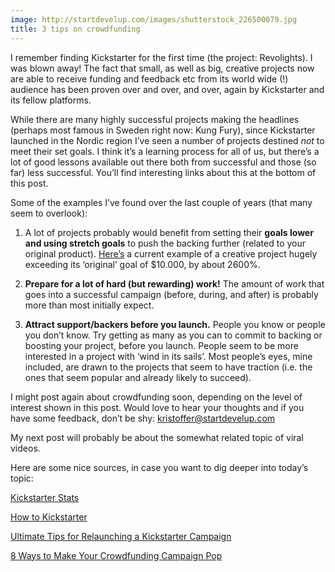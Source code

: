 ```yaml
---
image: http://startdevelup.com/images/shutterstock_226500079.jpg
title: 3 tips on crowdfunding
---
```


I remember finding Kickstarter for the first time (the project: Revolights). I was blown away! The fact that small, as well as big, creative projects now are able to receive funding and feedback etc from its world wide (!) audience has been proven over and over, and over, again by Kickstarter and its fellow platforms.

While there are many highly successful projects making the headlines (perhaps most famous in Sweden right now: Kung Fury), since Kickstarter launched in the Nordic region I’ve seen a number of projects destined *not* to meet their set goals. I think it’s a learning process for all of us, but there’s a lot of good lessons available out there both from successful and those (so far) less successful. You’ll find interesting links about this at the bottom of this post.

Some of the examples I’ve found over the last couple of years (that many seem to overlook):

1. A lot of projects probably would benefit from setting their **goals lower and using stretch goals** to push the backing further (related to your original product). [Here’s](https://www.kickstarter.com/projects/cabinetentertainment/simon-stalenhags-tales-from-the-loop) a current example of a creative project hugely exceeding its ‘original’ goal of $10.000, by about 2600%.

2. **Prepare for a lot of hard (but rewarding) work!** The amount of work that goes into a successful campaign (before, during, and after) is probably more than most initially expect.

3. **Attract support/backers before you launch.** People you know or people you don’t know. Try getting as many as you can to commit to backing or boosting your project, before you launch. People seem to be more interested in a project with ‘wind in its sails’. Most people’s eyes, mine included, are drawn to the projects that seem to have traction (i.e. the ones that seem popular and already likely to succeed).

I might post again about crowdfunding soon, depending on the level of interest shown in this post. Would love to hear your thoughts and if you have some feedback, don’t be shy: [kristoffer@startdevelup.com](mailto:kristoffer@startdevelup.com)

My next post will probably be about the somewhat related topic of viral videos.

Here are some nice sources, in case you want to dig deeper into today’s topic:

[Kickstarter Stats](https://www.kickstarter.com/help/stats)

[How to Kickstarter](http://www.studioneat.com/blogs/main/17250808-how-to-kickstarter)

[Ultimate Tips for Relaunching a Kickstarter Campaign](http://www.crowdcrux.com/ultimate-tips-for-relaunching-a-kickstarter-campaign/)

[8 Ways to Make Your Crowdfunding Campaign Pop](http://www.entrepreneur.com/article/233876)
